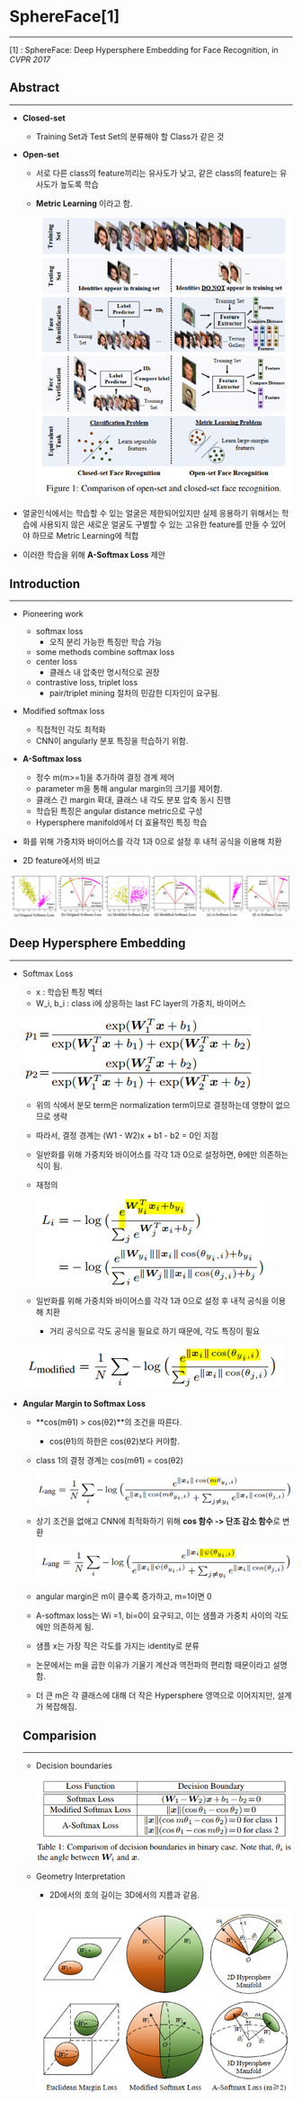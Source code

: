 # **SphereFace[1]**

<hr>

[1] : SphereFace: Deep Hypersphere Embedding for Face Recognition, in *CVPR 2017*



## Abstract

<hr>

- **Closed-set**
  - Training Set과 Test Set의 분류해야 할 Class가 같은 것

- **Open-set**

  - 서로 다른 class의 feature끼리는 유사도가 낮고, 같은 class의 feature는 유사도가 높도록 학습

  - **Metric Learning** 이라고 함.

    ![Fig 1](Fig/1.PNG?raw=true)

- 얼굴인식에서는 학습할 수 있는 얼굴은 제한되어있지만 실제 응용하기 위해서는 학습에 사용되지 않은 새로운 얼굴도 구별할 수 있는 고유한 feature를 만들 수 있어야 하므로 Metric Learning에 적합
- 이러한 학습을 위해 **A-Softmax Loss** 제안



## Introduction

<hr>

- Pioneering work
  - softmax loss
    - 오직 분리 가능한 특징만 학습 가능
  - some methods combine softmax loss
  - center loss
    - 클래스 내 압축만 명시적으로 권장
  - contrastive loss, triplet loss
    - pair/triplet mining 절차의 민감한 디자인이 요구됨.

- Modified softmax loss
  - 직접적인 각도 최적화
  - CNN이 angularly 분포 특징을 학습하기 위함.
- **A-Softmax loss**
  - 정수 m(m>=1)을 추가하여 결정 경계 제어
  - parameter m을 통해 angular margin의 크기를 제어함.
  - 클래스 간 margin 확대, 클래스 내 각도 분포 압축 동시 진행
  - 학습된 특징은 angular distance metric으로 구성
  - Hypersphere manifold에서 더 효율적인 특징 학습

- 화를 위해 가중치와 바이어스를 각각 1과 0으로 설정 후 내적 공식을 이용해 치환
- 2D feature에서의 비교

![Fig 5](Fig/2.PNG?raw=true)



## Deep Hypersphere Embedding

<hr>

- Softmax Loss

  - x : 학습된 특징 벡터
  - W_i, b_i : class i에 상응하는 last FC layer의 가중치, 바이어스 

  ![Eq 1](Eq/1.PNG?raw=true)

  - 위의 식에서 분모 term은 normalization term이므로 결정하는데 영향이 없으므로 생략

  - 따라서, 결정 경계는 (W1 - W2)x + b1 - b2 = 0인 지점

  - 일반화를 위해 가중치와 바이어스를 각각 1과 0으로 설정하면, θ에만 의존하는 식이 됨.

  - 재정의

    ![Eq 4](Eq/4.PNG?raw=true)

  - 일반화를 위해 가중치와 바이어스를 각각 1과 0으로 설정 후 내적 공식을 이용해 치환

    - 거리 공식으로 각도 공식을 필요로 하기 때문에, 각도 특징이 필요

  ![Eq 5](Eq/5.PNG?raw=true)

- **Angular Margin to Softmax Loss**

  - **cos(mθ1) > cos(θ2)**의 조건을 따른다. 

    - cos(θ1)의 하한은 cos(θ2)보다 커야함.

  - class 1의 결정 경계는 cos(mθ1) = cos(θ2)

    ![Eq 6](Eq/6.PNG?raw=true)

  - 상기 조건을 없애고 CNN에 최적화하기 위해 **cos 함수 -> 단조 감소 함수**로 변환

    ![Eq 7](Eq/7.PNG?raw=true)

  - angular margin은 m이 클수록 증가하고, m=1이면 0

  - A-softmax loss는 Wi =1, bi=0이 요구되고, 이는 샘플과 가중치 사이의 각도에만 의존하게 됨.

  - 샘플 x는 가장 작은 각도를 가지는 identity로 분류

  - 논문에서는 m을 곱한 이유가 기울기 계산과 역전파의 편리함 때문이라고 설명함.

  - 더 큰 m은 각 클래스에 대해 더 작은 Hypersphere 영역으로 이어지지만, 설계가 복잡해짐.

  

  

  ## Comparision

  <hr>

  - Decision boundaries

    ![Table 1](Table/1.PNG?raw=true)

  - Geometry Interpretation 

    - 2D에서의 호의 길이는 3D에서의 지름과 같음.

    ![Fig 1](Fig/3.PNG?raw=true)

